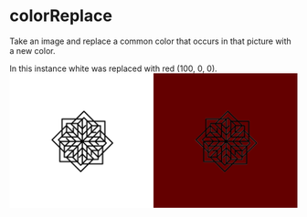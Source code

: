 # colorReplace
Take an image and replace a common color that occurs in that picture with a new color.

In this instance white was replaced with red (100, 0, 0).
![Before-After](https://github.com/eebmagic/colorReplace/blob/master/example_images/before-after.png)
